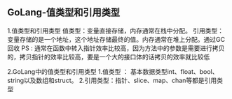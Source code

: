 GoLang-值类型和引用类型
---

1.值类型和引用类型
值类型：变量直接存储，内存通常在栈中分配。
引用类型：变量存储的是一个地址，这个地址存储最终的值。内存通常在堆上分配。通过GC回收
PS : 通常在函数中转入指针效率比较高，因为方法中的参数是需要进行拷贝的，拷贝指针的效率比较高，要是一个大的接口体的话拷贝的效率就比较低

2.GoLang中的值类型和引用类型
1.值类型 ： 基本数据类型int、float、bool、string以及数组和struct。
2.引用类型：指针、slice、map、chan等都是引用类型